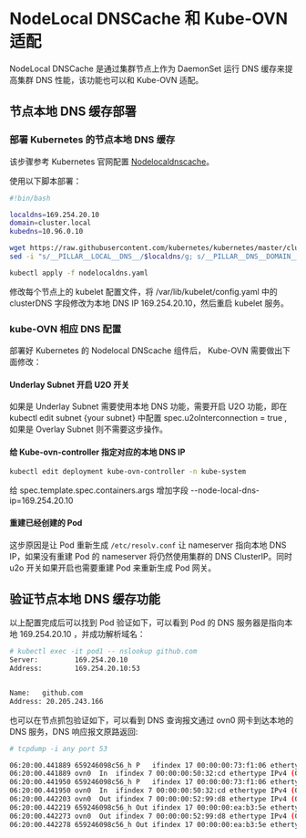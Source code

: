 # NodeLocal DNSCache 和 Kube-OVN 适配

NodeLocal DNSCache 是通过集群节点上作为 DaemonSet 运行 DNS 缓存来提高集群 DNS 性能，该功能也可以和 Kube-OVN 适配。

## 节点本地 DNS 缓存部署

### 部署 Kubernetes 的节点本地 DNS 缓存

该步骤参考 Kubernetes 官网配置 [Nodelocaldnscache](https://kubernetes.io/zh-cn/docs/tasks/administer-cluster/nodelocaldns/)。

使用以下脚本部署：

```bash
#!bin/bash

localdns=169.254.20.10
domain=cluster.local
kubedns=10.96.0.10

wget https://raw.githubusercontent.com/kubernetes/kubernetes/master/cluster/addons/dns/nodelocaldns/nodelocaldns.yaml
sed -i "s/__PILLAR__LOCAL__DNS__/$localdns/g; s/__PILLAR__DNS__DOMAIN__/$domain/g; s/,__PILLAR__DNS__SERVER__//g; s/__PILLAR__CLUSTER__DNS__/$kubedns/g" nodelocaldns.yaml

kubectl apply -f nodelocaldns.yaml
```

修改每个节点上的 kubelet 配置文件，将 /var/lib/kubelet/config.yaml 中的 clusterDNS 字段修改为本地 DNS IP 169.254.20.10，然后重启 kubelet 服务。

### kube-OVN 相应 DNS 配置

部署好 Kubernetes 的 Nodelocal DNScache 组件后， Kube-OVN 需要做出下面修改：

#### Underlay Subnet 开启 U2O 开关

如果是 Underlay Subnet 需要使用本地 DNS 功能，需要开启 U2O 功能，即在 kubectl edit subnet {your subnet} 中配置 spec.u2oInterconnection = true , 如果是 Overlay Subnet 则不需要这步操作。

#### 给 Kube-ovn-controller 指定对应的本地 DNS IP

```bash
kubectl edit deployment kube-ovn-controller -n kube-system
```

给 spec.template.spec.containers.args 增加字段 --node-local-dns-ip=169.254.20.10

#### 重建已经创建的 Pod

这步原因是让 Pod 重新生成 `/etc/resolv.conf` 让 nameserver 指向本地 DNS IP，如果没有重建 Pod 的 nameserver 将仍然使用集群的 DNS ClusterIP。同时 u2o 开关如果开启也需要重建 Pod 来重新生成 Pod 网关。

## 验证节点本地 DNS 缓存功能

以上配置完成后可以找到 Pod 验证如下，可以看到 Pod 的 DNS 服务器是指向本地 169.254.20.10 ，并成功解析域名：

```bash
# kubectl exec -it pod1 -- nslookup github.com
Server:         169.254.20.10
Address:        169.254.20.10:53


Name:   github.com
Address: 20.205.243.166
```

也可以在节点抓包验证如下，可以看到 DNS 查询报文通过 ovn0 网卡到达本地的 DNS 服务，DNS 响应报文原路返回:

```bash
# tcpdump -i any port 53

06:20:00.441889 659246098c56_h P   ifindex 17 00:00:00:73:f1:06 ethertype IPv4 (0x0800), length 75: 10.16.0.2.40230 > 169.254.20.10.53: 1291+ A? baidu.com. (27)
06:20:00.441889 ovn0  In  ifindex 7 00:00:00:50:32:cd ethertype IPv4 (0x0800), length 75: 10.16.0.2.40230 > 169.254.20.10.53: 1291+ A? baidu.com. (27)
06:20:00.441950 659246098c56_h P   ifindex 17 00:00:00:73:f1:06 ethertype IPv4 (0x0800), length 75: 10.16.0.2.40230 > 169.254.20.10.53: 1611+ AAAA? baidu.com. (27)
06:20:00.441950 ovn0  In  ifindex 7 00:00:00:50:32:cd ethertype IPv4 (0x0800), length 75: 10.16.0.2.40230 > 169.254.20.10.53: 1611+ AAAA? baidu.com. (27)
06:20:00.442203 ovn0  Out ifindex 7 00:00:00:52:99:d8 ethertype IPv4 (0x0800), length 145: 169.254.20.10.53 > 10.16.0.2.40230: 1611* 0/1/0 (97)
06:20:00.442219 659246098c56_h Out ifindex 17 00:00:00:ea:b3:5e ethertype IPv4 (0x0800), length 145: 169.254.20.10.53 > 10.16.0.2.40230: 1611* 0/1/0 (97)
06:20:00.442273 ovn0  Out ifindex 7 00:00:00:52:99:d8 ethertype IPv4 (0x0800), length 125: 169.254.20.10.53 > 10.16.0.2.40230: 1291* 2/0/0 A 39.156.66.10, A 110.242.68.66 (77)
06:20:00.442278 659246098c56_h Out ifindex 17 00:00:00:ea:b3:5e ethertype IPv4 (0x0800), length 125: 169.254.20.10.53 > 10.16.0.2.40230: 1291* 2/0/0 A 39.156.66.10, A 110.242.68.66 (77)
```
